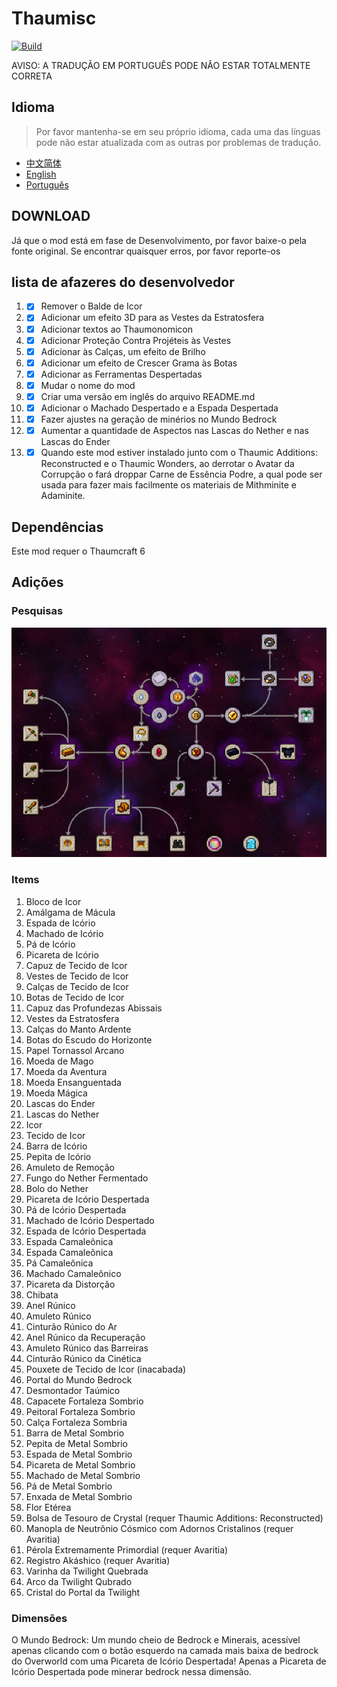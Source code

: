 # Thaumisc

 [![Build](https://github.com/KELETU66666/keletupack/actions/workflows/main.yml/badge.svg?branch=backport)](https://github.com/KELETU66666/keletupack/actions/workflows/main.yml)

AVISO: A TRADUÇÃO EM PORTUGUÊS PODE NÂO ESTAR TOTALMENTE CORRETA

## Idioma
> Por favor mantenha-se em seu próprio idioma, cada uma das línguas pode não estar atualizada com as outras por problemas de tradução.


- [中文简体](./README.md)
- [English](./doc/en_us/README.md)
- [Português](./doc/pt_br/README.md)

## DOWNLOAD

Já que o mod está em fase de Desenvolvimento, por favor baixe-o pela fonte original. Se encontrar quaisquer erros, por favor reporte-os

## lista de afazeres do desenvolvedor

1. - [x] Remover o Balde de Icor
2. - [x] Adicionar um efeito 3D para as Vestes da Estratosfera
3. - [x] Adicionar textos ao Thaumonomicon
4. - [x] Adicionar Proteção Contra Projéteis às Vestes
5. - [x] Adicionar às Calças, um efeito de Brilho
6. - [x] Adicionar um efeito de Crescer Grama às Botas
7. - [x] Adicionar as Ferramentas Despertadas
8. - [x] Mudar o nome do mod
9. - [x] Criar uma versão em inglês do arquivo README.md
10. - [x] Adicionar o Machado Despertado e a Espada Despertada
11. - [x] Fazer ajustes na geração de minérios no Mundo Bedrock
12. - [x] Aumentar a quantidade de Aspectos nas Lascas do Nether e nas Lascas do Ender
13. - [x] Quando este mod estiver instalado junto com o Thaumic Additions: Reconstructed e o Thaumic Wonders, ao derrotar o Avatar da Corrupção o fará droppar Carne de Essência Podre, a qual pode ser usada para fazer mais facilmente os materiais de Mithminite e Adaminite.

## Dependências

Este mod requer o Thaumcraft 6

## Adições

### Pesquisas

![Research](./image/Pesquisas.png)

### Items

01. Bloco de Icor
02. Amálgama de Mácula
03. Espada de Icório
04. Machado de Icório
05. Pá de Icório
06. Picareta de Icório
07. Capuz de Tecido de Icor
08. Vestes de Tecido de Icor
09. Calças de Tecido de Icor
10. Botas de Tecido de Icor
11. Capuz das Profundezas Abissais
12. Vestes da Estratosfera
13. Calças do Manto Ardente
14. Botas do Escudo do Horizonte
15. Papel Tornassol Arcano
16. Moeda de Mago
17. Moeda da Aventura
18. Moeda Ensanguentada
19. Moeda Mágica
20. Lascas do Ender
21. Lascas do Nether
22. Icor
23. Tecido de Icor
24. Barra de Icório
25. Pepita de Icório
26. Amuleto de Remoção
27. Fungo do Nether Fermentado
28. Bolo do Nether
29. Picareta de Icório Despertada
30. Pá de Icório Despertada
31. Machado de Icório Despertado
32. Espada de Icório Despertada
33. Espada Camaleônica
34. Espada Camaleônica
35. Pá Camaleônica
36. Machado Camaleônico
37. Picareta da Distorção
38. Chibata
39. Anel Rúnico
40. Amuleto Rúnico
41. Cinturão Rúnico do Ar
42. Anel Rúnico da Recuperação
43. Amuleto Rúnico das Barreiras
44. Cinturão Rúnico da Cinética
45. Pouxete de Tecido de Icor (inacabada)
46. Portal do Mundo Bedrock
47. Desmontador Taúmico
48. Capacete Fortaleza Sombrio
49. Peitoral Fortaleza Sombrio
50. Calça Fortaleza Sombria
51. Barra de Metal Sombrio
52. Pepita de Metal Sombrio
53. Espada de Metal Sombrio
54. Picareta de Metal Sombrio
55. Machado de Metal Sombrio
56. Pá de Metal Sombrio
57. Enxada de Metal Sombrio
58. Flor Etérea
59. Bolsa de Tesouro de Crystal (requer Thaumic Additions: Reconstructed)
60. Manopla de Neutrônio Cósmico com Adornos Cristalinos (requer Avaritia)
61. Pérola Extremamente Primordial (requer Avaritia)
62. Registro Akáshico (requer Avaritia)
63. Varinha da Twilight Quebrada
64. Arco da Twilight Qubrado
65. Cristal do Portal da Twilight

### Dimensões

O Mundo Bedrock: Um mundo cheio de Bedrock e Minerais, acessível apenas clicando com o botão esquerdo na camada mais baixa de bedrock do Overworld com uma Picareta de Icório Despertada! Apenas a Picareta de Icório Despertada pode minerar bedrock nessa dimensão.
